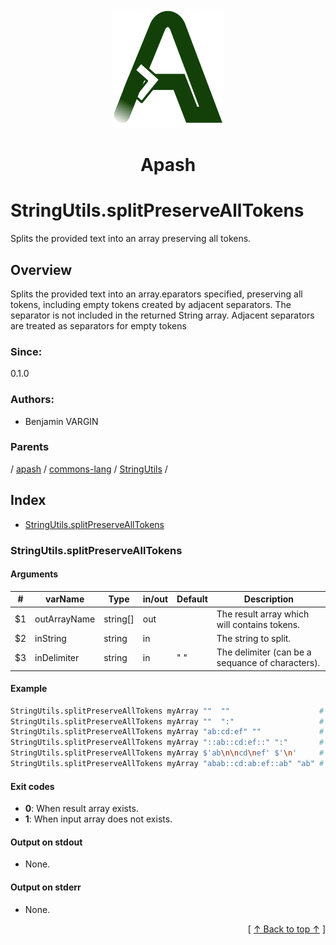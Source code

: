 
<div align='center' id='apash-top'>
  <a href='https://github.com/hastec-fr/apash'>
    <img alt='apash-logo' src='../../../../../../../assets/apash-logo.svg'/>
  </a>

  # Apash
</div>

# StringUtils.splitPreserveAllTokens

Splits the provided text into an array preserving all tokens.

## Overview

Splits the provided text into an array.eparators specified, 
preserving all tokens, including empty tokens created by adjacent separators.
The separator is not included in the returned String array. 
Adjacent separators are treated as separators for empty tokens

### Since:
0.1.0

### Authors:
* Benjamin VARGIN

### Parents
<!-- apash.parentBegin -->
[](../../../../.md) / [apash](../../../apash.md) / [commons-lang](../../commons-lang.md) / [StringUtils](../StringUtils.md) / 
<!-- apash.parentEnd -->

## Index

* [StringUtils.splitPreserveAllTokens](#stringutilssplitpreservealltokens)

### StringUtils.splitPreserveAllTokens

#### Arguments
| #      | varName        | Type          | in/out   | Default    | Description                           |
|--------|----------------|---------------|----------|------------|---------------------------------------|
| $1     | outArrayName    | string[]      | out      |            | The result array which will contains tokens.     |
| $2     | inString       | string        | in       |            | The string to split.                             |
| $3     | inDelimiter    | string        | in       | " "        | The delimiter (can be a sequance of characters). |

#### Example

```bash
StringUtils.splitPreserveAllTokens myArray ""  ""                    # []
StringUtils.splitPreserveAllTokens myArray ""  ":"                   # []
StringUtils.splitPreserveAllTokens myArray "ab:cd:ef" ""             # ["ab:cd:ef"]
StringUtils.splitPreserveAllTokens myArray "::ab::cd:ef::" ":"       # ["", "", "ab", "", "cd", "ef", ""]
StringUtils.splitPreserveAllTokens myArray $'ab\n\ncd\nef' $'\n'     # ["ab", "", "cd", "ef"]
StringUtils.splitPreserveAllTokens myArray "abab::cd:ab:ef::ab" "ab" # ["", "", "::cd:", ":ef::", ""]
```

#### Exit codes

* **0**: When result array exists.
* **1**: When input array does not exists.

#### Output on stdout

* None.

#### Output on stderr

* None.


  <div align='right'>[ <a href='#apash-top'>↑ Back to top ↑</a> ]</div>


